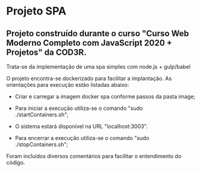 # Projeto SPA
## Projeto construído durante o curso "Curso Web Moderno Completo com JavaScript 2020 + Projetos" da COD3R.

Trata-se da implementação de uma spa simples com node.js + gulp/babel

O projeto encontra-se dockerizado para facilitar a implantação. As orientações para execução estão listadas abaixo:

* Criar e carregar a imagem docker spa conforme passos da pasta image;

* Para iniciar a execução utiliza-se o comando "sudo ./startContainers.sh";

* O sistema estará disponível na URL "localhost:3003".

* Para encerrar a execução utiliza-se o comando "sudo ./stopContainers.sh";

Foram incluídos diversos comentários para facilitar o entendimento do código.
